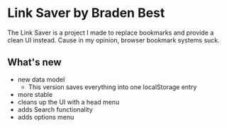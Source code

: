 # Link Saver by Braden Best

The Link Saver is a project I made to replace bookmarks and provide a clean UI instead. Cause in my opinion, browser bookmark systems suck.

## What's new

* new data model
  * This version saves everything into one localStorage entry
* more stable
* cleans up the UI with a head menu
* adds Search functionality
* adds options menu
